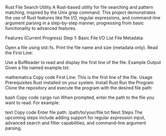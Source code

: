 Rust File Search Utility
A Rust-based utility for file searching and pattern matching, inspired by the Unix grep command. This project demonstrates the use of Rust features like file I/O, regular expressions, and command-line argument parsing in a step-by-step manner, progressing from basic functionality to advanced features.

Features (Current Progress)
Step 1: Basic File I/O
List File Metadata:

Open a file using std::fs.
Print the file name and size (metadata only).
Read the First Line:

Use a BufReader to read and display the first line of the file.
Example Output
Given a file named example.txt:

mathematica
Copy code
First Line: This is the first line of the file.
Usage
Prerequisites
Rust installed on your system. Install Rust
Run the Program
Clone the repository and execute the program with the desired file path:

bash
Copy code
cargo run
When prompted, enter the path to the file you want to read. For example:

text
Copy code
Enter file path: /path/to/your/file.txt
Next Steps
The upcoming steps include adding support for regular expression input, advanced search and filter capabilities, and command-line argument parsing.
